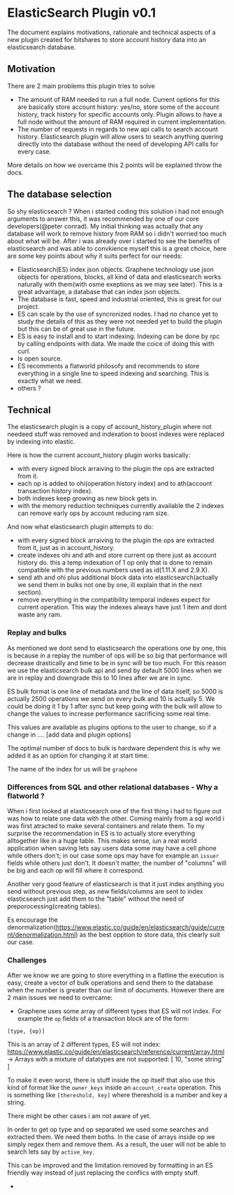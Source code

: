 # ElasticSearch Plugin v0.1

The document explains motivations, rationale and technical aspects of a new plugin created for bitshares to store account history data into an elasticsearch database.

## Motivation

There are 2 main problems this plugin tries to solve

- The amount of RAM needed to run a full node. Current options for this are basically store account history: yes/no, store some of the account history, track history for specific accounts only. Plugin allows to have a full node without the amount of RAM required in current implementation.
- The number of requests in regards to new api calls to search account history. Elasticsearch plugin will allow users to search anything quering directly into the database without the need of developing API calls for every case.

More details on how we overcame this 2 points will be explained throw the docs.

## The database selection

So shy elasticsearch ? When i started coding this solution i had not enough arguments to answer this, it was recommended by one of our core developers(@peter conrad). My initial thinking was actually that any database will work to remove history from RAM so i didn't worried too much about what will be. 
After i was already over i started to see the benefits of elasticsearch and was able to convkience myself this is a great choice, here are some key points about why it suits perfect for our needs:

- Elasticsearch(ES) index json objects. Graphene technology use json objects for operations, blocks, all kind of data and elasticsearch works naturally with them(with osme exeptions as we may see later). This is a great advantage, a database that can index json objects.
- The database is fast, speed and industrial oriented, this is great for our project.
- ES can scale by the use of syncronized nodes. I had no chance yet to study the details of this as they were not needed yet to build the plugin but this can be of great use in the future.
- ES is easy to install and to start indexing. Indexing can be done by rpc by calling endpoints with data. We made the coice of doing this with curl.
- Is open source.
- ES recomments a flatworld philosofy and recommends to store everything in a single line to speed indexing and searching. This is exactly what we need.
- others ?

## Technical

The elasticsearch plugin is a copy of account_history_plugin where not needeed stuff was removed and indexation to boost indexes were replaced by indexing into elastic.

Here is how the current account_history plugin works basically:
- with every signed block arraiving to the plugin the ops are extracted from it.
- each op is added to ohi(operation history index) and to ath(account transaction history index).
- both indexes keep growing as new block gets in.
- with the memory reduction techniques currently available the 2 indexes can remove early ops by account reducing ram size.

And now what elasticsearch plugin attempts to do:

- with every signed block arraiving to the plugin the ops are extracted from it, just as in account_history.
- create indexes ohi and ath and store current op there just as account history do. this a temp indexation of 1 op only that is done to remain compatible with the previous numbers used as id(1.11.X and 2.9.X).
- send ath and ohi plus additional block data into elasticsearch(actually we send them in bulks not one by one, ill explain that in the next section).
- remove everything in the compatibility temporal indexes expect for current operation. This way the indexes always have just 1 item and dont waste any ram.

### Replay and bulks

As mentioned we dont send to elasticsearch the operations one by one, this is because in a replay the number of ops will be so big that performance will decrease drastically and time to be in sync will be too much.
For this reason we use the elasticsearch bulk api and send by default 5000 lines when we are in replay and downgrade this to 10 lines after we are in sync.

ES bulk format is one line of metadata and the line of data itself, so 5000 is actually 2500 operations we send on every bulk and 10 is actually 5. We could be doing it 1 by 1 after sync but keep going with the bulk will allow to change the values to increase performance sacrificing some real time.

This values are available as plugins options to the user to change, so if a change in ....
[add data and plugin options]

The optimal number of docs to bulk is hardware dependent this is why we added it as an option for changing it at start time.

The name of the index for us will be `graphene`

### Differences from SQL and other relational databases - Why a flatworld ?

When i first looked at elasticsearch one of the first thing i had to figure out was how to relate one data with the other. Coming mainly from a sql world i was first atracted to make several containers and relate them. To my surprise the recommendation in ES is to actually store everything alltogether like in a huge table. 
This makes sense, iun a real world application when saving lets say users data some may have a cell phone while others don't; in our case some ops may have for example an  `issuer` fields while others just don't. It doesn't matter, the number of "columns" will be big and each op will fill where it correspond.

Another very good feature of elasticsearch is that it just index anything you send without previous step, as new fields/columns are sent to index elasticsearch just add them to the "table" without the need of preporocessing(creating tables).

Es encourage the denormalization(https://www.elastic.co/guide/en/elasticsearch/guide/current/denormalization.html) as the best opption to store data, this clearly suit our case.

### Challenges

After we know we are going to store everything in a flatline the execution is easy, create a vector of bulk operations and send them to the database when the number is greater than our limit of documents. However there are 2 main issues we need to overcame:

- Graphene uses some array of different types that ES will not index. For example the `op` fields of a transaction block are of the form:

`[type, {op}]`

This is an array of 2 different types, ES will not index: https://www.elastic.co/guide/en/elasticsearch/reference/current/array.html -> Arrays with a mixture of datatypes are not supported: [ 10, "some string" ]

To make it even worst, there is stuff inside the op itself that also use this kind of format like the `owner_keys` inside an `account_create` operation. This is something like `[thereshold, key]` where thereshold is a number and key a string.

There might be other cases i am not aware of yet.

In order to get op type and op separated we used some searches and extracted them. We need them boths. In the case of arrays inside op we simply regex them and remove them. As a result, the user will not be able to search lets say by `active_key`.

This can be improved and the limitation removed by formatting in an ES friendly way instead of just replacing the conflics with empty stuff.

- 
